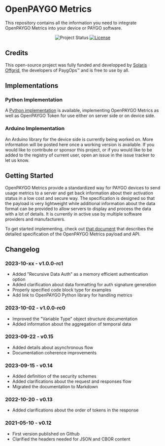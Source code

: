 # OpenPAYGO Metrics

This repository contains all the information you need to integrate OpenPAYGO Metrics into your device or PAYGO software. 

<p align="center">
  <img
    alt="Project Status"
    src="https://img.shields.io/badge/Project%20Status-active-blue"
  >
  <a href="https://github.com/openpaygo/metrics/blob/main/LICENSE" target="_blank">
    <img
      alt="License"
      src="https://img.shields.io/github/license/openpaygo/metrics"
    >
  </a>
</p>


## Credits
This open-source project was fully funded and developped by [Solaris Offgrid](https://www.solarisoffgrid.com/), the developers of PaygOps™ and is free to use by all. 


## Implementations

### Python Implementation
A [Python implementation](https://github.com/EnAccess/OpenPAYGO-python) is available, implementing OpenPAYGO Metrics as well as OpenPAYGO Token for use either on server side or on device side. 

### Arduino Implementation
An Arduino library for the device side is currently being worked on. More information will be posted here once a working version is available. If you would like to contribute or sponsor this project, or if you would like to be added to the registry of current user, open an issue in the issue tracker to let us know. 

## Getting Started

OpenPAYGO Metrics provide a standardized way for PAYGO devices to send usage metrics to a server and get back information about their activation status in a low cost and secure way. The specification is designed so that the payload is very lightweight while additional information about the data format can be provided to allow servers to display and process the data with a lot of details. It is currently in active use by multiple software providers and manufacturers. 

To get started implementing, check out [that document](https://github.com/openpaygo/metrics/blob/main/Specifications.md) that describes the detailed specification of the OpenPAYGO Metrics payload and API. 

## Changelog

### 2023-10-xx - v1.0.0-rc1
- Added "Recursive Data Auth" as a memory efficient authentication option
- Added clarification about data formatting for auth signature generation
- Properly specified code block type for examples
- Add link to OpenPAYGO Python library for handling metrics

### 2023-10-02 - v1.0.0-rc0
- Improved the "Variable Type" object structure documentation
- Added information about the aggregation of temporal data

### 2023-09-22 - v0.15
- Added details about asynchronous flow
- Documentation coherence improvements

### 2023-09-15 - v0.14
- Added definition of the security schemes
- Added clarifications about the request and responses flow
- Migrated the documentation to Markdown

### 2022-10-20 - v0.13
- Added clarifications about the order of tokens in the response

### 2021-05-10 - v0.12
- First version published on Github
- Clarified the headers needed for JSON and CBOR content
